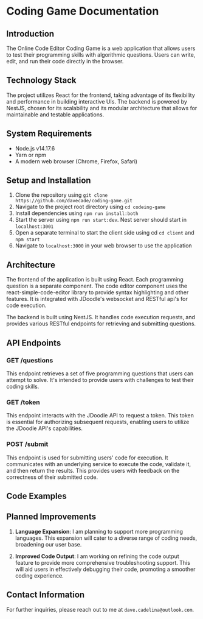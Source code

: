 # Coding Game Documentation

## Introduction

The Online Code Editor Coding Game is a web application that allows users to test their programming skills with algorithmic questions. Users can write, edit, and run their code directly in the browser.

## Technology Stack

The project utilizes React for the frontend, taking advantage of its flexibility and performance in building interactive UIs. The backend is powered by NestJS, chosen for its scalability and its modular architecture that allows for maintainable and testable applications.

## System Requirements

- Node.js v14.17.6
- Yarn or npm
- A modern web browser (Chrome, Firefox, Safari)

## Setup and Installation

1. Clone the repository using `git clone https://github.com/davecade/coding-game.git`
2. Navigate to the project root directory using `cd codeing-game`
3. Install dependencies using `npm run install:both`
4. Start the server using `npm run start:dev`. Nest server should start in `localhost:3001`
5. Open a separate terminal to start the client side using cd `cd client` and `npm start`
6. Navigate to `localhost:3000` in your web browser to use the application

## Architecture

The frontend of the application is built using React. Each programming question is a separate component. The code editor component uses the react-simple-code-editor library to provide syntax highlighting and other features. It is integrated with JDoodle's websocket and RESTful api's for code execution.

The backend is built using NestJS. It handles code execution requests, and provides various RESTful endpoints for retrieving and submitting questions.

## API Endpoints

### GET /questions

This endpoint retrieves a set of five programming questions that users can attempt to solve. It's intended to provide users with challenges to test their coding skills.

### GET /token

This endpoint interacts with the JDoodle API to request a token. This token is essential for authorizing subsequent requests, enabling users to utilize the JDoodle API's capabilities.

### POST /submit

This endpoint is used for submitting users' code for execution. It communicates with an underlying service to execute the code, validate it, and then return the results. This provides users with feedback on the correctness of their submitted code.

## Code Examples

## Planned Improvements
1. **Language Expansion**: I am planning to support more programming languages. This expansion will cater to a diverse range of coding needs, broadening our user base.

2. **Improved Code Output**: I am working on refining the code output feature to provide more comprehensive troubleshooting support. This will aid users in effectively debugging their code, promoting a smoother coding experience.

## Contact Information
For further inquiries, please reach out to me at `dave.cadelina@outlook.com`.
```
